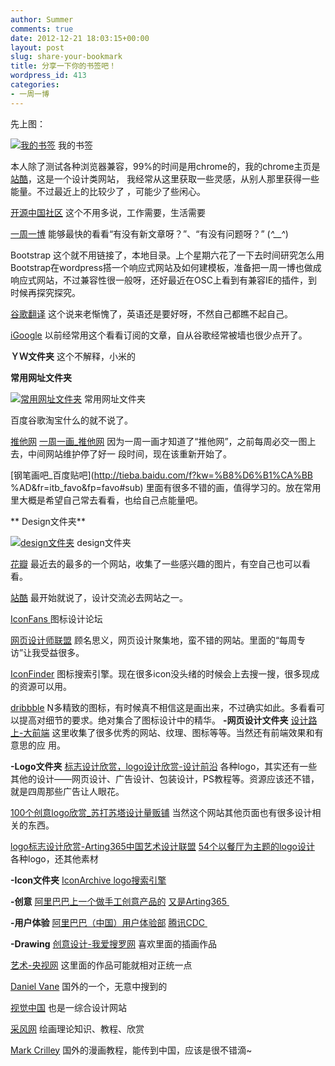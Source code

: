 ```yaml
---
author: Summer
comments: true
date: 2012-12-21 18:03:15+00:00
layout: post
slug: share-your-bookmark
title: 分享一下你的书签吧！
wordpress_id: 413
categories:
- 一周一博
---
```


先上图：

[![我的书签](http://w112986.s72.chinaccnet.cn/wp-content/uploads/2012/12/0.jpg)](http://w112986.s72.chinaccnet.cn/one-blog-a-week/share-your-bookmark/attachment/0/#main) 我的书签

本人除了测试各种浏览器兼容，99%的时间是用chrome的，我的chrome主页是[站酷](http://www.zcool.com.cn/)，这是一个设计类网站， 我经常从这里获取一些灵感，从别人那里获得一些能量。不过最近上的比较少了 ，可能少了些闲心。

[开源中国社区](http://www.oschina.net)
这个不用多说，工作需要，生活需要

[一周一博](http://www.1z1b.com/)
能够最快的看看“有没有新文章呀？”、“有没有问题呀？” (*^__^*)

Bootstrap
这个就不用链接了，本地目录。上个星期六花了一下去时间研究怎么用Bootstrap在wordpress搭一个响应式网站及如何建模板，准备把一周一博也做成响应式网站，不过兼容性很一般呀，还好最近在OSC上看到有兼容IE的插件，到时候再探究探究。

[谷歌翻译](http://translate.google.cn/)
这个说来老惭愧了，英语还是要好呀，不然自己都瞧不起自己。

[iGoogle](http://www.google.com/ig)
以前经常用这个看看订阅的文章，自从谷歌经常被墙也很少点开了。

**ＹＷ文件夹**
这个不解释，小米的

**常用网址文件夹**

[![常用网址文件夹](http://w112986.s72.chinaccnet.cn/wp-content/uploads/2012/12/1.jpg)](http://w112986.s72.chinaccnet.cn/one-blog-a-week/share-your-bookmark/attachment/1/#main) 常用网址文件夹

百度谷歌淘宝什么的就不说了。

[推他网](http://www.tuita.com/)
[一周一画_推他网](http://lzyzyh.tuita.com/)
因为一周一画才知道了“推他网”，之前每周必交一图上去，中间网站维护停了好一 段时间，现在该重新开始了。

[钢笔画吧_百度贴吧](http://tieba.baidu.com/f?kw=%B8%D6%B1%CA%BB %AD&fr=itb_favo&fp=favo#sub)
里面有很多不错的画，值得学习的。放在常用里大概是希望自己常去看看，也给自己点能量吧。

** Design文件夹**

[![design文件夹](http://w112986.s72.chinaccnet.cn/wp-content/uploads/2012/12/2.jpg)](http://w112986.s72.chinaccnet.cn/one-blog-a-week/share-your-bookmark/attachment/2/#main) design文件夹

[花瓣](http://huaban.com/)
最近去的最多的一个网站，收集了一些感兴趣的图片，有空自己也可以看看。

[站酷](http://www.zcool.com.cn/)
最开始就说了，设计交流必去网站之一。

[IconFans ](http://www.iconfans.org/forum.php)
图标设计论坛

[网页设计师联盟](http://www.68design.net/)
顾名思义，网页设计聚集地，蛮不错的网站。里面的“每周专访”让我受益很多。

[IconFinder](http://www.iconfinder.com/)
图标搜索引擎。现在很多icon没头绪的时候会上去搜一搜，很多现成的资源可以用。

[dribbble](http://dribbble.com/)
N多精致的图标，有时候真不相信这是画出来，不过确实如此。多看看可以提高对细节的要求。绝对集合了图标设计中的精华。
**-网页设计文件夹**
[设计路上-大前端](http://www.daqianduan.com/tag/designs/)
这里收集了很多优秀的网站、纹理、图标等等。当然还有前端效果和有意思的应 用。

**-Logo文件夹**
[标志设计欣赏，logo设计欣赏-设计前沿](http://www.wzsky.net/html/62/)
各种logo，其实还有一些其他的设计——网页设计、广告设计、包装设计，PS教程等。资源应该还不错，就是四周那些广告让人眼花。

[100个创意logo欣赏_苏打苏塔设计量贩铺](http://sudasuta.com/1462.html)
当然这个网站其他页面也有很多设计相关的东西。

[logo标志设计欣赏-Arting365中国艺术设计联盟](http://zt.arting365.com/2009-05/1241707973d206450.html)
[54个以餐厅为主题的logo设计](http://opus.arting365.com/logo/2010-09-28/1285662908d227542.html)
各种logo，还其他素材

**-Icon文件夹**
[IconArchive logo搜索引擎](http://www.iconarchive.com/search?q=medal)

**-创意**
[阿里巴巴上一个做手工创意产品的](http://xmkuanghua.cn.alibaba.com/)
[又是Arting365 ](http://www.arting365.com/)

**-用户体验**
[阿里巴巴（中国）用户体验部](http://www.aliued.cn/)
[腾讯CDC ](http://cdc.tencent.com/)

**-Drawing**
[创意设计-我爱搜罗网](http://www.52souluo.com/category/diy-life/creative-groceries)
喜欢里面的插画作品

[艺术-央视网](http://arts.cntv.cn/)
这里面的作品可能就相对正统一点

[Daniel Vane]( http://danielvane.com/portfolio/peel/)
国外的一个，无意中搜到的

[视觉中国](http://shijue.me/home)
也是一综合设计网站

[采风网]( http://www.chieph.com/portal.php?fromuid=3473)
绘画理论知识、教程、欣赏

[Mark Crilley](http://www.soku.com/search_video/q_Mark%20Crilley) 国外的漫画教程，能传到中国，应该是很不错滴~
